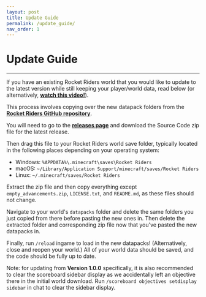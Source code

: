 ```yaml
---
layout: post
title: Update Guide
permalink: /update_guide/
nav_order: 1
---
```

# **Update Guide**
---

If you have an existing Rocket Riders world that you would like to update to the latest version while still keeping your player/world data, read below (or alternatively, **[watch this video!](https://www.youtube.com/watch?v=YMySv73cPu8)**).

This process involves copying over the new datapack folders from the **[Rocket Riders GitHub repository](https://github.com/ZeroniaServer/RocketRiders)**.

You will need to go to the **[releases page](https://github.com/ZeroniaServer/RocketRiders/releases)** and download the Source Code zip file for the latest release.

Then drag this file to your Rocket Riders world save folder, typically located in the following places depending on your operating system:
- Windows: `%APPDATA%\.minecraft\saves\Rocket Riders`
- macOS: `~/Library/Application Support/minecraft/saves/Rocket Riders`
- Linux: `~/.minecraft/saves/Rocket Riders`

Extract the zip file and then copy everything except `empty_advancements.zip`, `LICENSE.txt`, and `README.md`, as these files should not change.

Navigate to your world's `datapacks` folder and delete the same folders you just copied from there before pasting the new ones in. Then delete the extracted folder and corresponding zip file now that you've pasted the new datapacks in.

Finally, run `/reload` ingame to load in the new datapacks! (Alternatively, close and reopen your world.) All of your world data should be saved, and the code should be fully up to date.

Note: for updating from **Version 1.0.0** specifically, it is also recommended to clear the scoreboard sidebar display as we accidentally left an objective there in the initial world download. Run `/scoreboard objectives setdisplay sidebar` in chat to clear the sidebar display.